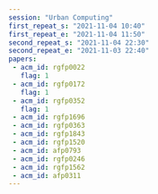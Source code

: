 ```yaml
---
session: "Urban Computing"
first_repeat_s: "2021-11-04 10:40" 
first_repeat_e: "2021-11-04 11:50" 
second_repeat_s: "2021-11-04 22:30" 
second_repeat_e: "2021-11-03 22:40"
papers:
 - acm_id: rgfp0022
   flag: 1
 - acm_id: rgfp0172
   flag: 1
 - acm_id: rgfp0352
   flag: 1
 - acm_id: rgfp1696
 - acm_id: rgfp0363
 - acm_id: rgfp1843
 - acm_id: rgfp1520
 - acm_id: afp0793
 - acm_id: rgfp0246
 - acm_id: rgfp1562
 - acm_id: afp0311
---
```

